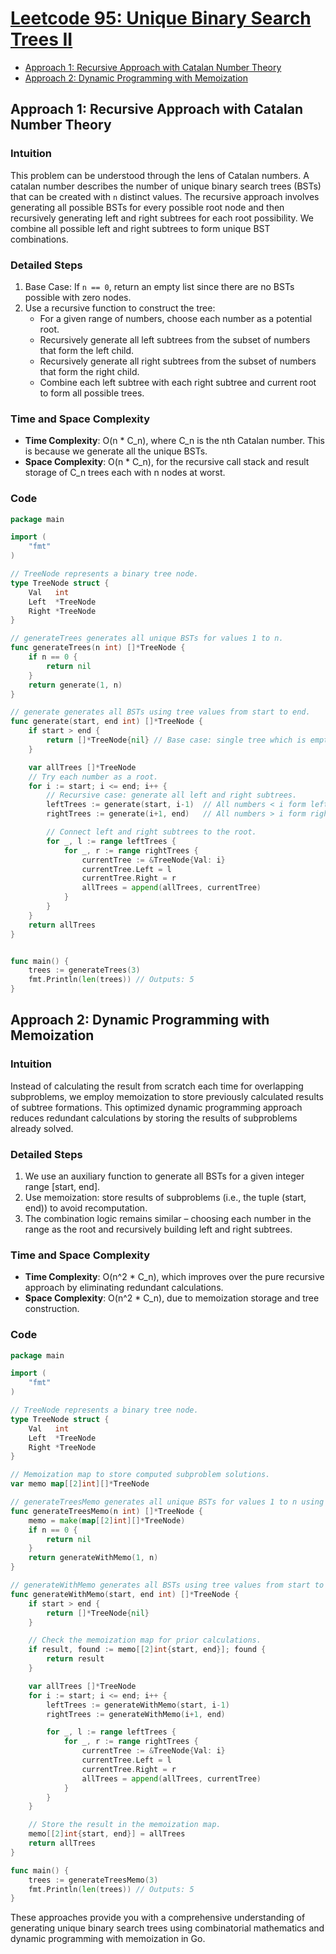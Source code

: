 # [Leetcode 95: Unique Binary Search Trees II](https://leetcode.com/problems/unique-binary-search-trees-ii/)

- [Approach 1: Recursive Approach with Catalan Number Theory](#approach-1-recursive-approach-with-catalan-number-theory)
- [Approach 2: Dynamic Programming with Memoization](#approach-2-dynamic-programming-with-memoization)

## Approach 1: Recursive Approach with Catalan Number Theory

### Intuition

This problem can be understood through the lens of Catalan numbers. A catalan number describes the number of unique binary search trees (BSTs) that can be created with `n` distinct values. The recursive approach involves generating all possible BSTs for every possible root node and then recursively generating left and right subtrees for each root possibility. We combine all possible left and right subtrees to form unique BST combinations.

### Detailed Steps

1. Base Case: If `n == 0`, return an empty list since there are no BSTs possible with zero nodes.
2. Use a recursive function to construct the tree:
   - For a given range of numbers, choose each number as a potential root.
   - Recursively generate all left subtrees from the subset of numbers that form the left child.
   - Recursively generate all right subtrees from the subset of numbers that form the right child.
   - Combine each left subtree with each right subtree and current root to form all possible trees.

### Time and Space Complexity

- **Time Complexity**: O(n * C_n), where C_n is the nth Catalan number. This is because we generate all the unique BSTs.
- **Space Complexity**: O(n * C_n), for the recursive call stack and result storage of C_n trees each with n nodes at worst.

### Code

```go
package main

import (
    "fmt"
)

// TreeNode represents a binary tree node.
type TreeNode struct {
    Val   int
    Left  *TreeNode
    Right *TreeNode
}

// generateTrees generates all unique BSTs for values 1 to n.
func generateTrees(n int) []*TreeNode {
    if n == 0 {
        return nil
    }
    return generate(1, n)
}

// generate generates all BSTs using tree values from start to end.
func generate(start, end int) []*TreeNode {
    if start > end {
        return []*TreeNode{nil} // Base case: single tree which is empty
    }

    var allTrees []*TreeNode
    // Try each number as a root.
    for i := start; i <= end; i++ {
        // Recursive case: generate all left and right subtrees.
        leftTrees := generate(start, i-1)  // All numbers < i form left subtrees
        rightTrees := generate(i+1, end)   // All numbers > i form right subtrees

        // Connect left and right subtrees to the root.
        for _, l := range leftTrees {
            for _, r := range rightTrees {
                currentTree := &TreeNode{Val: i}
                currentTree.Left = l
                currentTree.Right = r
                allTrees = append(allTrees, currentTree)
            }
        }
    }
    return allTrees
}


func main() {
    trees := generateTrees(3)
    fmt.Println(len(trees)) // Outputs: 5
}
```

## Approach 2: Dynamic Programming with Memoization

### Intuition

Instead of calculating the result from scratch each time for overlapping subproblems, we employ memoization to store previously calculated results of subtree formations. This optimized dynamic programming approach reduces redundant calculations by storing the results of subproblems already solved.

### Detailed Steps

1. We use an auxiliary function to generate all BSTs for a given integer range [start, end].
2. Use memoization: store results of subproblems (i.e., the tuple (start, end)) to avoid recomputation.
3. The combination logic remains similar – choosing each number in the range as the root and recursively building left and right subtrees.

### Time and Space Complexity

- **Time Complexity**: O(n^2 * C_n), which improves over the pure recursive approach by eliminating redundant calculations.
- **Space Complexity**: O(n^2 * C_n), due to memoization storage and tree construction.

### Code

```go
package main

import (
    "fmt"
)

// TreeNode represents a binary tree node.
type TreeNode struct {
    Val   int
    Left  *TreeNode
    Right *TreeNode
}

// Memoization map to store computed subproblem solutions.
var memo map[[2]int][]*TreeNode

// generateTreesMemo generates all unique BSTs for values 1 to n using memoization.
func generateTreesMemo(n int) []*TreeNode {
    memo = make(map[[2]int][]*TreeNode)
    if n == 0 {
        return nil
    }
    return generateWithMemo(1, n)
}

// generateWithMemo generates all BSTs using tree values from start to end using memoization.
func generateWithMemo(start, end int) []*TreeNode {
    if start > end {
        return []*TreeNode{nil}
    }

    // Check the memoization map for prior calculations.
    if result, found := memo[[2]int{start, end}]; found {
        return result
    }

    var allTrees []*TreeNode
    for i := start; i <= end; i++ {
        leftTrees := generateWithMemo(start, i-1)
        rightTrees := generateWithMemo(i+1, end)

        for _, l := range leftTrees {
            for _, r := range rightTrees {
                currentTree := &TreeNode{Val: i}
                currentTree.Left = l
                currentTree.Right = r
                allTrees = append(allTrees, currentTree)
            }
        }
    }

    // Store the result in the memoization map.
    memo[[2]int{start, end}] = allTrees
    return allTrees
}

func main() {
    trees := generateTreesMemo(3)
    fmt.Println(len(trees)) // Outputs: 5
}
```

These approaches provide you with a comprehensive understanding of generating unique binary search trees using combinatorial mathematics and dynamic programming with memoization in Go.

